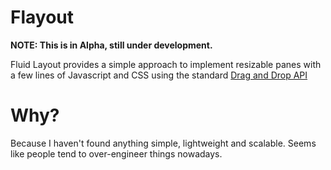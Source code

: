 # Flayout

**NOTE: This is in Alpha, still under development.**


Fluid Layout provides a simple approach to implement resizable panes with a few lines of Javascript and CSS using the standard [Drag and Drop API](https://developer.mozilla.org/en-US/docs/Web/API/HTML_Drag_and_Drop_API)

# Why?
Because I haven't found anything simple, lightweight and scalable. Seems like people tend to over-engineer things nowadays.
